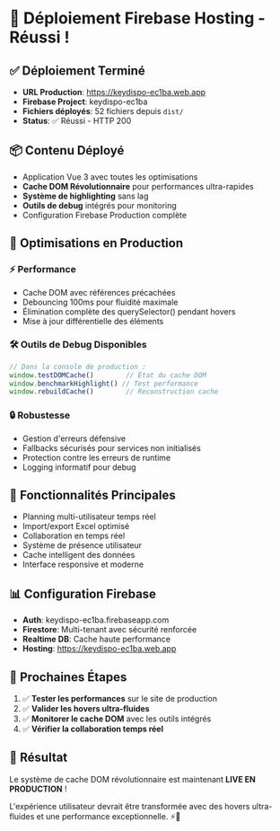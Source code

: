 # 🚀 Déploiement Firebase Hosting - Réussi !

## ✅ Déploiement Terminé
- **URL Production**: https://keydispo-ec1ba.web.app
- **Firebase Project**: keydispo-ec1ba
- **Fichiers déployés**: 52 fichiers depuis `dist/`
- **Status**: ✅ Réussi - HTTP 200

## 📦 Contenu Déployé
- Application Vue 3 avec toutes les optimisations
- **Cache DOM Révolutionnaire** pour performances ultra-rapides
- **Système de highlighting** sans lag
- **Outils de debug** intégrés pour monitoring
- Configuration Firebase Production complète

## 🔧 Optimisations en Production
### ⚡ Performance
- Cache DOM avec références précachées
- Debouncing 100ms pour fluidité maximale
- Élimination complète des querySelector() pendant hovers
- Mise à jour différentielle des éléments

### 🛠️ Outils de Debug Disponibles
```javascript
// Dans la console de production :
window.testDOMCache()        // État du cache DOM
window.benchmarkHighlight() // Test performance
window.rebuildCache()        // Reconstruction cache
```

### 🔒 Robustesse
- Gestion d'erreurs défensive
- Fallbacks sécurisés pour services non initialisés
- Protection contre les erreurs de runtime
- Logging informatif pour debug

## 🎯 Fonctionnalités Principales
- Planning multi-utilisateur temps réel
- Import/export Excel optimisé
- Collaboration en temps réel
- Système de présence utilisateur
- Cache intelligent des données
- Interface responsive et moderne

## 📊 Configuration Firebase
- **Auth**: keydispo-ec1ba.firebaseapp.com
- **Firestore**: Multi-tenant avec sécurité renforcée
- **Realtime DB**: Cache haute performance
- **Hosting**: https://keydispo-ec1ba.web.app

## 🚀 Prochaines Étapes
1. ✅ **Tester les performances** sur le site de production
2. ✅ **Valider les hovers ultra-fluides** 
3. ✅ **Monitorer le cache DOM** avec les outils intégrés
4. ✅ **Vérifier la collaboration temps réel**

## 🎉 Résultat
Le système de cache DOM révolutionnaire est maintenant **LIVE EN PRODUCTION** ! 

L'expérience utilisateur devrait être transformée avec des hovers ultra-fluides et une performance exceptionnelle. ⚡🚀
